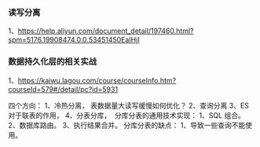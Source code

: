 ### 读写分离

1、https://help.aliyun.com/document_detail/197460.html?spm=5176.19908474.0.0.53451450EaIHjI



### 数据持久化层的相关实战

1、https://kaiwu.lagou.com/course/courseInfo.htm?courseId=579#/detail/pc?id=5931

四个方向：
1、冷热分离， 表数据量大读写缓慢如何优化？
2、查询分离
3、ES 对于联表的作用，
4、分表分库，  分库分表的通用技术实现：
1、SQL 组合。
2、数据库路由。
3、执行结果合并。
分库分表的缺点：
1、导致一些查询不能使用。 

